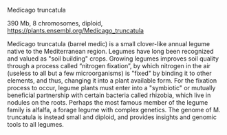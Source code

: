 Medicago truncatula

390 Mb, 8 chromosomes, diploid, https://plants.ensembl.org/Medicago_truncatula

Medicago truncatula (barrel medic) is a small clover-like annual legume native to the Mediterranean region. Legumes have long been recognized and valued as "soil building" crops. Growing legumes improves soil quality through a process called “nitrogen fixation”, by which nitrogen in the air (useless to all but a few microorganisms) is "fixed" by binding it to other elements, and thus, changing it into a plant available form. For the fixation process to occur, legume plants must enter into a "symbiotic" or mutually beneficial partnership with certain bacteria called rhizobia, which live in nodules on the roots. Perhaps the most famous member of the legume family is alfalfa, a forage legume with complex genetics. The genome of M. truncatula is instead small and diploid, and provides insights and genomic tools to all legumes.
